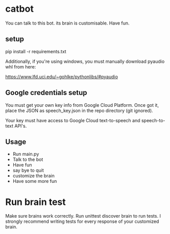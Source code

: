 # catbot

You can talk to this bot. its brain is customisable. Have fun.

## setup

pip install -r requirements.txt

Additionally, if you're using windows, you must manually download pyaudio whl from here:

https://www.lfd.uci.edu/~gohlke/pythonlibs/#pyaudio

## Google credentials setup

You must get your own key info from Google Cloud Platform. Once got it, place the JSON as speech_key.json in the repo directory (git ignored).

Your key must have access to Google Cloud text-to-speech and speech-to-text API's.

## Usage

- Run main.py
- Talk to the bot
- Have fun
- say bye to quit
- customize the brain
- Have some more fun

# Run brain test

Make sure brains work correctly. Run unittest discover brain to run tests. I strongly recommend writing tests for every response of your customized brain.
